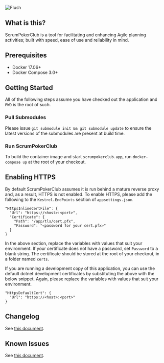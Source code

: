![Flush][logo]

## What is this?

ScrumPokerClub is a tool for facilitating and enhancing Agile planning activities; built with speed, ease of use and reliability in mind.

## Prerequisites

- Docker 17.06+
- Docker Compose 3.0+

## Getting Started

All of the following steps assume you have checked out the application and `PWD` is the root of such.

### Pull Submodules

Please issue `git submodule init && git submodule update` to ensure the latest versions of the submodules are present at build time.

### Run ScrumPokerClub

To build the container image and start `scrumpokerclub.app`, run `docker-compose up` at the root of your checkout.

## Enabling HTTPS

By default ScrumPokerClub assumes it is run behind a mature reverse proxy and, as a result, HTTPS is not enabled. To enable HTTPS, please add the following to the `Kestrel.EndPoints` section of `appsettings.json`.

```
"HttpsInlineCertFile": {
  "Url": "https://<host>:<port>",
  "Certificate": {
    "Path": "/app/tls/cert.pfx",
    "Password": "<password for your cert.pfx>"
  }
}
```

In the above section, replace the variables with values that suit your environment. If your certificate does not have a password, set `Password` to a blank string. The certificate should be stored at the root of your checkout, in a folder named `certs`.

If you are running a development copy of this application, you can use the default dotnet development certificates by substituting the above with the below snippet. Again, please replace the variables with values that suit your environment.

```
"HttpsDefaultCert": {
  "Url": "https://<host>:<port>"
}
```

## Changelog

See [this document](Docs/CHANGELOG.md).

## Known Issues

See [this document](Docs/KNOWNISSUES.md).

[logo]: Docs/flush-logo.png
